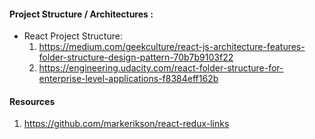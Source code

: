 #### Project Structure / Architectures : 

 - React Project Structure: 
    1. https://medium.com/geekculture/react-js-architecture-features-folder-structure-design-pattern-70b7b9103f22
    2. https://engineering.udacity.com/react-folder-structure-for-enterprise-level-applications-f8384eff162b
 

#### Resources 
  1. https://github.com/markerikson/react-redux-links 

